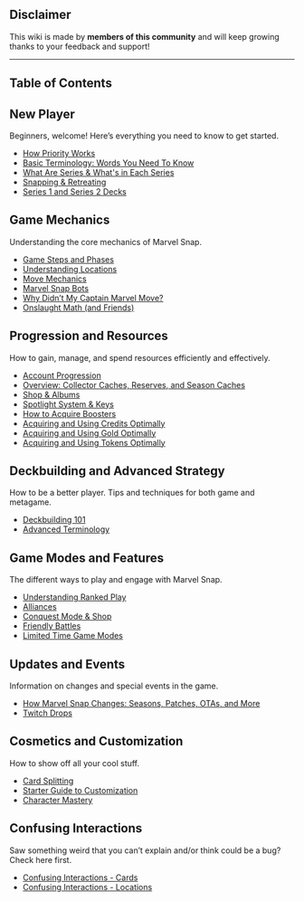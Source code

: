 ## Disclaimer
This wiki is made by **members of this community** and will keep growing thanks to your feedback and support!

---

## Table of Contents

## New Player
Beginners, welcome! Here’s everything you need to know to get started.
* [How Priority Works](<https://discord.com/channels/978545345715908668/1220744445050355775/1220744445050355775>)
* [Basic Terminology: Words You Need To Know](<https://discord.com/channels/978545345715908668/1222016131754229893/1222016131754229893>)
* [What Are Series & What's in Each Series](<https://discord.com/channels/978545345715908668/1221856514952658944/1221856514952658944>)
* [Snapping & Retreating](<https://discord.com/channels/978545345715908668/1222211419496382574/1222211419496382574>)
* [Series 1 and Series 2 Decks](<https://discord.com/channels/978545345715908668/1231424670927159306/1231425630751428668>)

## Game Mechanics
Understanding the core mechanics of Marvel Snap.
* [Game Steps and Phases](<https://discord.com/channels/978545345715908668/1227005248208371755/1227005248208371755>)
* [Understanding Locations](<https://discord.com/channels/978545345715908668/1222013648222818314/1222013648222818314>)
* [Move Mechanics](<https://discord.com/channels/978545345715908668/1220818223507836948/1220818223507836948>)
* [Marvel Snap Bots](<https://discord.com/channels/978545345715908668/1221566751028940842/1221566751028940842>)
* [Why Didn’t My Captain Marvel Move?](<https://discord.com/channels/978545345715908668/1222038603333373962/1222038603333373962>)
* [Onslaught Math (and Friends)](https://discord.com/channels/978545345715908668/1330619485765505068/1330619521664549017)

## Progression and Resources
How to gain, manage, and spend resources efficiently and effectively.
* [Account Progression](<https://discord.com/channels/978545345715908668/1221874110980685846/1221874110980685846>)
* [Overview: Collector Caches, Reserves, and Season Caches](<https://discord.com/channels/978545345715908668/1220884583088918528/1220884583088918528>)
* [Shop & Albums](<https://discord.com/channels/978545345715908668/1220805010288283709/1220805010288283709>)
* [Spotlight System & Keys](<https://discord.com/channels/978545345715908668/1220491370272133181/1220491370272133181>)
* [How to Acquire Boosters](<https://discord.com/channels/978545345715908668/1220756965106651259/1220756965106651259>)
* [Acquiring and Using Credits Optimally](<https://discord.com/channels/978545345715908668/1220492144410759329/1220492144410759329>)
* [Acquiring and Using Gold Optimally](<https://discord.com/channels/978545345715908668/1220491970732888107/1220491970732888107>)
* [Acquiring and Using Tokens Optimally](<https://discord.com/channels/978545345715908668/1220491822971752519/1220491822971752519>)

## Deckbuilding and Advanced Strategy
How to be a better player. Tips and techniques for both game and metagame.
* [Deckbuilding 101](<https://discord.com/channels/978545345715908668/1237968147987042326/1237968208464449569>)
* [Advanced Terminology](<https://discord.com/channels/978545345715908668/1243033098925637643/1243033174863511602>)

## Game Modes and Features
The different ways to play and engage with Marvel Snap.
* [Understanding Ranked Play](<https://discord.com/channels/978545345715908668/1222024345442844682/1222024345442844682>)
* [Alliances](<https://discord.com/channels/978545345715908668/1268029372431077449/1268030709432586301>)
* [Conquest Mode & Shop](<https://discord.com/channels/978545345715908668/1220824127808606219/1220824127808606219>)
* [Friendly Battles](<https://discord.com/channels/978545345715908668/1220824755964477442/1220824755964477442>)
* [Limited Time Game Modes](https://discord.com/channels/978545345715908668/1407910836604899480)

## Updates and Events
Information on changes and special events in the game.
* [How Marvel Snap Changes: Seasons, Patches, OTAs, and More](<https://discord.com/channels/978545345715908668/1222213221411323954/1222213221411323954>)
* [Twitch Drops](<https://discord.com/channels/978545345715908668/1226741166796570654/1226741166796570654>)

## Cosmetics and Customization
How to show off all your cool stuff.
* [Card Splitting](<https://discord.com/channels/978545345715908668/1220744154946998404/1220744154946998404>)
* [Starter Guide to Customization](<https://discord.com/channels/978545345715908668/1220547775339434024/1220547775339434024>)
* [Character Mastery](<https://discord.com/channels/978545345715908668/1339348832344866836/1339348890716995665>)

## Confusing Interactions
Saw something weird that you can’t explain and/or think could be a bug? Check here first.
* [Confusing Interactions - Cards](<https://discord.com/channels/978545345715908668/1221858388401717279/1221858388401717279>)
* [Confusing Interactions - Locations](<https://discord.com/channels/978545345715908668/1223338536422473840/1223338536422473840>)
